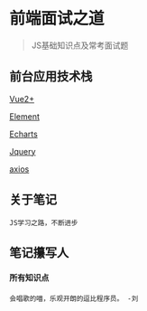 # 前端面试之道

> JS基础知识点及常考面试题

## 前台应用技术栈

>
[Vue2+](https://cn.vuejs.org/v2/guide/) 

[Element](http://element-cn.eleme.io/#/zh-CN)

[Echarts](http://echarts.baidu.com/)

[Jquery](https://jquery.com/)

[axios](https://www.axios.com/)


## 关于笔记

```
JS学习之路，不断进步
```

## 笔记攥写人

#### 所有知识点
```
会唱歌的喵，乐观开朗的逗比程序员。 -刘
```
